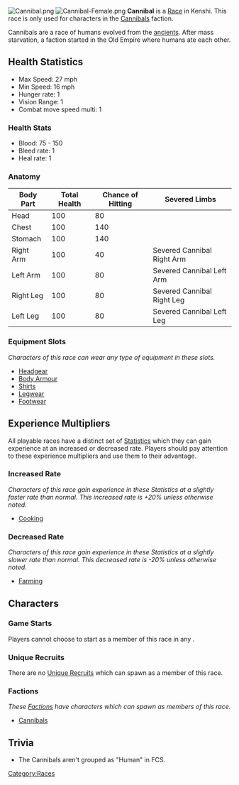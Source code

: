 ![](Cannibal.png "Cannibal.png")
![](Cannibal-Female.png "Cannibal-Female.png") **Cannibal** is a
[Race](Races.md "wikilink") in Kenshi. This race is only used for
characters in the [Cannibals](01%20-%20Projects%20&%20Wikis/Kenshi/Kenshi%20Wiki/Kenshi%20Wiki%20Template/Cannibals.md "wikilink") faction.

Cannibals are a race of humans evolved from the
[ancients](History_of_Kenshi.md "wikilink"). After mass starvation, a
faction started in the Old Empire where humans ate each other.

## Health Statistics

- Max Speed: 27 mph
- Min Speed: 16 mph
- Hunger rate: 1
- Vision Range: 1
- Combat move speed multi: 1

### Health Stats

- Blood: 75 - 150
- Bleed rate: 1
- Heal rate: 1

### Anatomy

| Body Part | Total Health | Chance of Hitting | Severed Limbs              |
|-----------|--------------|-------------------|----------------------------|
| Head      | 100          | 80                |                            |
| Chest     | 100          | 140               |                            |
| Stomach   | 100          | 140               |                            |
| Right Arm | 100          | 40                | Severed Cannibal Right Arm |
| Left Arm  | 100          | 80                | Severed Cannibal Left Arm  |
| Right Leg | 100          | 80                | Severed Cannibal Right Leg |
| Left Leg  | 100          | 80                | Severed Cannibal Left Leg  |

### Equipment Slots

*Characters of this race can wear any type of equipment in these slots.*

- [Headgear](Headgear.md "wikilink")
- [Body Armour](Body_Armour.md "wikilink")
- [Shirts](Shirts.md "wikilink")
- [Legwear](Legwear.md "wikilink")
- [Footwear](Footwear.md "wikilink")

## Experience Multipliers

All playable races have a distinct set of
[Statistics](Statistics.md "wikilink") which they can gain experience at an
increased or decreased rate. Players should pay attention to these
experience multipliers and use them to their advantage.

### Increased Rate

*Characters of this race gain experience in these Statistics at a
slightly faster rate than normal. This increased rate is +20% unless
otherwise noted.*

- [Cooking](Cooking.md "wikilink")

### Decreased Rate

*Characters of this race gain experience in these Statistics at a
slightly slower rate than normal. This decreased rate is -20% unless
otherwise noted.*

- [Farming](Farming.md "wikilink")

## Characters

### Game Starts

Players cannot choose to start as a member of this race in any [](Game_Starts.md).

### Unique Recruits

There are no [Unique Recruits](Unique_Recruits.md "wikilink") which can
spawn as a member of this race.

### Factions

*These [Factions](Factions.md "wikilink") have characters which can spawn
as members of this race.*

- [Cannibals](01%20-%20Projects%20&%20Wikis/Kenshi/Kenshi%20Wiki/Kenshi%20Wiki%20Template/Cannibals.md "wikilink")

## Trivia

- The Cannibals aren't grouped as "Human" in FCS.

[Category:Races](Category:Races "wikilink")